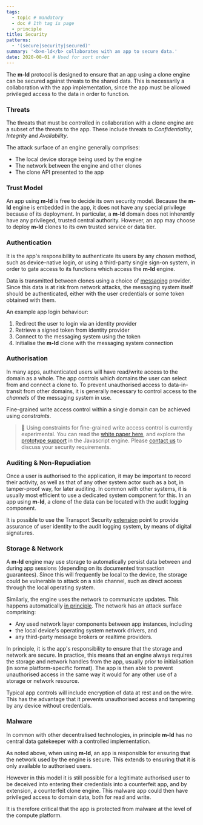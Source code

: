 ```yaml
---
tags:
  - topic # mandatory
  - doc # 1th tag is page
  - principle
title: Security
patterns:
  - '(secure|security|secured)'
summary: '<b>m-ld</b> collaborates with an app to secure data.'
date: 2020-08-01 # Used for sort order
---
```

The **m-ld** protocol is designed to ensure that an app using a clone engine can
be secured against threats to the shared data. This is necessarily a
collaboration with the app implementation, since the app must be allowed
privileged access to the data in order to function.

### Threats
The threats that must be controlled in collaboration with a clone engine are a subset of the threats to the app. These include threats to *Confidentiality*, *Integrity* and *Availability*.

The attack surface of an engine generally comprises:
- The local device storage being used by the engine
- The network between the engine and other clones
- The clone API presented to the app

### Trust Model
An app using **m-ld** is free to decide its own security model. Because the **m-ld** engine is embedded in the app, it does not have any special privilege because of its deployment. In particular, a **m-ld** domain does not inherently have any privileged, trusted central authority. However, an app may choose to deploy **m-ld** clones to its own trusted service or data tier.

### Authentication
It is the app's responsibility to authenticate its users by any chosen method, such as device-native login, or using a third-party single sign-on system, in order to gate access to its functions which access the **m-ld** engine.

Data is transmitted between clones using a choice of [messaging](/doc/#messaging) provider. Since this data is at risk from network attacks, the messaging system itself should be authenticated, either with the user credentials or some token obtained with them.

An example app login behaviour:
1. Redirect the user to login via an identity provider
2. Retrieve a signed token from identity provider
3. Connect to the messaging system using the token
4. Initialise the **m-ld** clone with the messaging system connection

### Authorisation
In many apps, authenticated users will have read/write access to the domain as a whole. The app controls which domains the user can select from and connect a clone to. To prevent unauthorised access to data-in-transit from other domains, it is generally necessary to control access to the _channels_ of the messaging system in use.

Fine-grained write access control within a single domain can be achieved using _constraints_.

> 🚧 Using constraints for fine-grained write access control is currently experimental. You can read the [white paper here](https://github.com/m-ld/m-ld-security-spec/blob/main/design/suac.md), and explore the [prototype support](https://js.m-ld.org/classes/writepermitted.html) in the Javascript engine. Please [contact us](/hello/) to discuss your security requirements.

### Auditing & Non-Repudiation
Once a user is authorised to the application, it may be important to record their activity, as well as that of any other system actor such as a bot, in tamper-proof way, for later auditing. In common with other systems, it is usually most efficient to use a dedicated system component for this. In an app using **m-ld**, a clone of the data can be located with the audit logging component.

It is possible to use the Transport Security [extension](/doc/#extensibility) point to provide assurance of user identity to the audit logging system, by means of digital signatures.

### Storage & Network
A **m-ld** engine may use storage to automatically persist data between and
during app sessions (depending on its documented transaction guarantees). Since
this will frequently be local to the device, the storage could be vulnerable to
attack on a side channel, such as direct access through the local operating
system.

Similarly, the engine uses the network to communicate updates. This happens
automatically [in&nbsp;principle](/doc/#realtime). The network has an attack
surface comprising:
- Any used network layer components between app instances, including
- the local device's operating system network drivers, and
- any third-party message brokers or realtime providers.

In principle, it is the app's responsibility to ensure that the storage and
network are secure. In practice, this means that an engine always requires the
storage and network handles from the app, usually prior to initialisation (in
some platform-specific format). The app is then able to prevent unauthorised
access in the same way it would for any other use of a storage or network
resource.

Typical app controls will include encryption of data at rest and on the wire.
This has the advantage that it prevents unauthorised access and tampering by any
device without credentials.

### Malware
In common with other decentralised technologies, in principle **m-ld** has no
central data gatekeeper with a controlled implementation.

As noted above, when using **m-ld**, an app is responsible for ensuring that the
network used by the engine is secure. This extends to ensuring that it is only
available to authorised users.

However in this model it is still possible for a legitimate authorised user to
be deceived into entering their credentials into a counterfeit app, and by
extension, a counterfeit clone engine. This malware app could then have
privileged access to domain data, both for read and write.

It is therefore critical that the app is protected from malware at the level of
the compute platform.